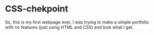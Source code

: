 # CSS-chekpoint
So, this is my first webpage ever, I was trying to make a simple portfolio with no features (just using HTML and CSS) and look what I get.
